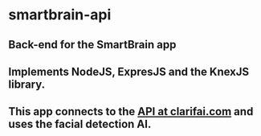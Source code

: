 # smartbrain-api

## Back-end for the SmartBrain app

## Implements NodeJS, ExpresJS and the KnexJS library. 
## This app connects to the [API at clarifai.com](https://help.clarifai.com/hc/en-us/articles/1500001795562-Detect-faces-in-your-photos) and uses the facial detection AI.

